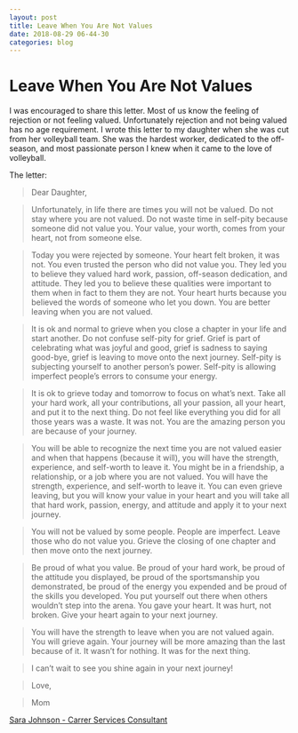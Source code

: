 ```yaml
---
layout: post
title: Leave When You Are Not Values
date: 2018-08-29 06-44-30
categories: blog
---
```


# Leave When You Are Not Values

I was encouraged to share this letter. Most of us know the feeling of rejection or not feeling valued. Unfortunately rejection and not being valued has no age requirement. I wrote this letter to my daughter when she was cut from her volleyball team. She was the hardest worker, dedicated to the off-season, and most passionate person I knew when it came to the love of volleyball.

The letter:

> Dear Daughter,

> Unfortunately, in life there are times you will not be valued. Do not stay where you are not valued. Do not waste time in self-pity because someone did not value you. Your value, your worth, comes from your heart, not from someone else.

> Today you were rejected by someone. Your heart felt broken, it was not. You even trusted the person who did not value you. They led you to believe they valued hard work, passion, off-season dedication, and attitude. They led you to believe these qualities were important to them when in fact to them they are not. Your heart hurts because you believed the words of someone who let you down. You are better leaving when you are not valued.

> It is ok and normal to grieve when you close a chapter in your life and start another. Do not confuse self-pity for grief. Grief is part of celebrating what was joyful and good, grief is sadness to saying good-bye, grief is leaving to move onto the next journey. Self-pity is subjecting yourself to another person’s power. Self-pity is allowing imperfect people’s errors to consume your energy. 

> It is ok to grieve today and tomorrow to focus on what’s next. Take all your hard work, all your contributions, all your passion, all your heart, and put it to the next thing. Do not feel like everything you did for all those years was a waste. It was not. You are the amazing person you are because of your journey. 

> You will be able to recognize the next time you are not valued easier and when that happens (because it will), you will have the strength, experience, and self-worth to leave it. You might be in a friendship, a relationship, or a job where you are not valued. You will have the strength, experience, and self-worth to leave it. You can even grieve leaving, but you will know your value in your heart and you will take all that hard work, passion, energy, and attitude and apply it to your next journey. 

> You will not be valued by some people. People are imperfect. Leave those who do not value you. Grieve the closing of one chapter and then move onto the next journey. 

> Be proud of what you value. Be proud of your hard work, be proud of the attitude you displayed, be proud of the sportsmanship you demonstrated, be proud of the energy you expended and be proud of the skills you developed. You put yourself out there when others wouldn’t step into the arena. You gave your heart. It was hurt, not broken. Give your heart again to your next journey.

> You will have the strength to leave when you are not valued again. You will grieve again. Your journey will be more amazing than the last because of it. It wasn’t for nothing. It was for the next thing. 

> I can’t wait to see you shine again in your next journey!

> Love,

> Mom

[Sara Johnson - Carrer Services Consultant](https://www.linkedin.com/pulse/dear-daughter-leave-when-you-valued-sara-johnson?trk=eml-email_feed_ecosystem_digest_01-recommended_articles-14-Unknown&midToken=AQHjZMGSjOUfJg&fromEmail=fromEmail&ut=3jKiWlNkKUvEo1)